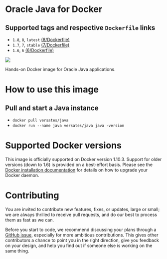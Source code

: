 # Oracle Java for Docker
## Supported tags and respective `Dockerfile` links
* `1.8`, `8`, `latest` [(8/Dockerfile)](https://github.com/versates/docker/blob/java-8/Dockerfile)
* `1.7`, `7`, `stable` [(7/Dockerfile)](https://github.com/versates/docker/blob/java-7/Dockerfile)
* `1.6`, `6` [(6/Dockerfile)](https://github.com/versates/docker/blob/java-6/Dockerfile)


[![](https://badge.imagelayers.io/versates/docker:java-8.svg)](https://imagelayers.io/?images=versates/docker:java-8 'Get your own badge on imagelayers.io')


Hands-on Docker image for Oracle Java applications.


# How to use this image
## Pull and start a Java instance
* `docker pull versates/java`
* `docker run --name java versates/java java -version`

# Supported Docker versions
This image is officially supported on Docker version 1.10.3.
Support for older versions (down to 1.6) is provided on a best-effort basis.
Please see the [Docker installation documentation](https://docs.docker.com/installation/) for details on how to upgrade your Docker daemon.

# Contributing
You are invited to contribute new features, fixes, or updates, large or small; we are always thrilled to receive pull requests, and do our best to process them as fast as we can.

Before you start to code, we recommend discussing your plans through a [GitHub issue](https://github.com/versates/docker/issues), especially for more ambitious contributions. This gives other contributors a chance to point you in the right direction, give you feedback on your design, and help you find out if someone else is working on the same thing.
